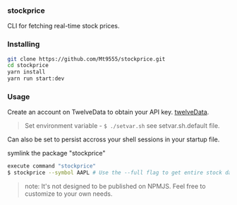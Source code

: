 ### stockprice
CLI for fetching real-time stock prices.

### Installing
```bash
git clone https://github.com/Mt9555/stockprice.git
cd stockprice
yarn install
yarn run start:dev
```

### Usage
Create an account on TwelveData to obtain your API key. [twelveData](https://twelvedata.com/docs#authentication).
> Set environment variable - `$ ./setvar.sh` see setvar.sh.default file.   

Can also be set to persist accross your shell sessions in your startup file.

symlink the package "stockprice"

```bash
execute command "stockprice"
$ stockprice --symbol AAPL # Use the --full flag to get entire stock data (optional)
```
> note: It's not designed to be published on NPMJS. Feel free to customize to your own needs.
